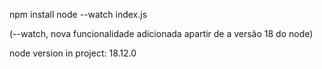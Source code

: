 npm install
node --watch index.js

(--watch, nova funcionalidade adicionada apartir de a versão 18 do node)

node version in project: 18.12.0
